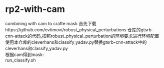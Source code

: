# rp2-with-cam
combining with cam to crafte mask
首先下载https://github.com/evtimovi/robust_physical_perturbations 仓库的gtsrb-cnn-attack的代码,按照robust_physical_perturbation的环境要求进行环境配置  
使用本仓库的cleverhans和classify_yadav.py替换gtsrb-cnn-attack中的cleverhans和classify_yadav.py  
根据cam得到mask:  
      run_classify.sh
